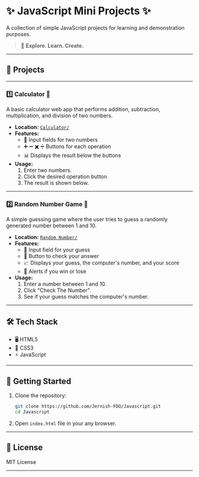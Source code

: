 # ✨ JavaScript Mini Projects ✨

A collection of simple JavaScript projects for learning and demonstration purposes.  
> 🚀 **Explore. Learn. Create.**

---

## 📁 Projects

---

### 1️⃣ Calculator 🧮

A basic calculator web app that performs addition, subtraction, multiplication, and division of two numbers.

- **Location:** [`Calculator/`](Calculator/)
- **Features:**
  - 🔢 Input fields for two numbers
  - ➕ ➖ ✖️ ➗ Buttons for each operation
  - 📊 Displays the result below the buttons
- **Usage:**
  1. Enter two numbers.
  2. Click the desired operation button.
  3. The result is shown below.

---

### 2️⃣ Random Number Game 🎲

A simple guessing game where the user tries to guess a randomly generated number between 1 and 10.

- **Location:** [`Random Number/`](Random%20Number/)
- **Features:**
  - 🔢 Input field for your guess
  - 🎯 Button to check your answer
  - 📈 Displays your guess, the computer's number, and your score
  - 🎉 Alerts if you win or lose
- **Usage:**
  1. Enter a number between 1 and 10.
  2. Click "Check The Number".
  3. See if your guess matches the computer's number.

---

## 🛠️ Tech Stack

- 🖥️ HTML5
- 🎨 CSS3
- ⚡ JavaScript

---

## 🚀 Getting Started

1. Clone the repository:
    ```bash
    git clone https://github.com/Jernish-FDO/Javascript.git
    cd Javascript
    ```
2. Open `index.html` file in your any browser.

---

## 📄 License

MIT License

---
